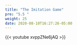 ```yaml
---
title: "The Imitation Game"
pre: "5.5 "
weight: 25
date: 2020-08-10T16:27:26-05:00
---
```


{{< youtube xvppZNe6jAQ >}}
